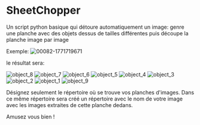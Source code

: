 # SheetChopper
Un script python basique qui détoure automatiquement un image: genre une planche avec des objets dessus de tailles différentes puis découpe la planche image par image

Exemple:
![00082-1771719671](https://github.com/user-attachments/assets/8d47ec10-7a68-4b97-b9a0-48b710e3d7b3)

le résultat sera:

![object_8](https://github.com/user-attachments/assets/3c4dee16-fe5f-4d4e-9688-36c78c4ff45b)
![object_7](https://github.com/user-attachments/assets/28560715-cbc1-410f-8c4d-58643379f2f3)
![object_6](https://github.com/user-attachments/assets/a33c3359-147b-47cf-9ca0-e4715f586006)
![object_5](https://github.com/user-attachments/assets/c60020b6-ae22-4ff7-8a14-734540a0655c)
![object_4](https://github.com/user-attachments/assets/f9f06382-0189-4d8e-916f-026224fa1e4e)
![object_3](https://github.com/user-attachments/assets/59d8507d-751c-461d-be5c-feb417955a92)
![object_2](https://github.com/user-attachments/assets/babbe988-fed1-48d6-b134-4f0aebef537a)
![object_1](https://github.com/user-attachments/assets/7db863f7-05fb-4bfd-a463-92ab4907c9f7)
![object_9](https://github.com/user-attachments/assets/7da9fe90-c1d5-4834-bf91-41db7e8b9b4c)

Désignez seulement le répertoire où se trouve vos planches d'images.
Dans ce même répertoire sera créé un répertoire avec le nom de votre image avec les images extraites de cette planche dedans.

Amusez vous bien !
